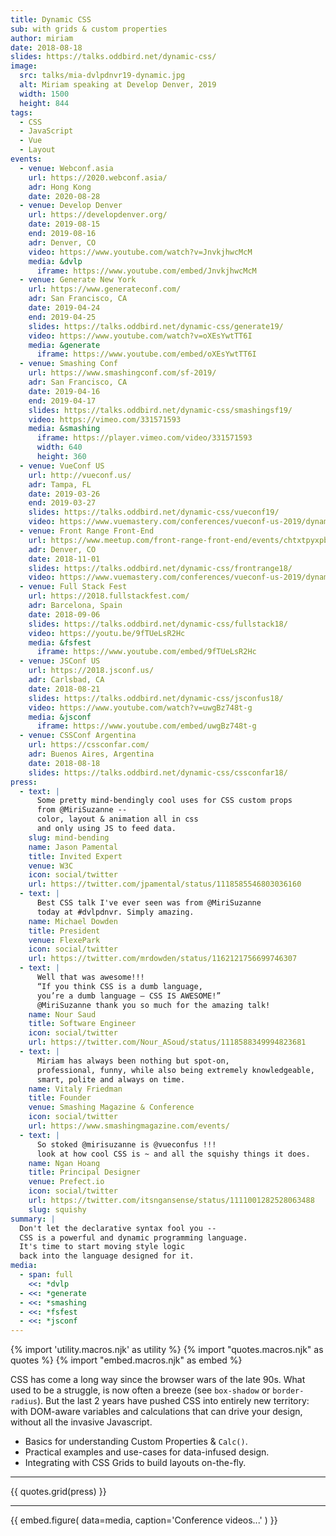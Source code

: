 ```yaml
---
title: Dynamic CSS
sub: with grids & custom properties
author: miriam
date: 2018-08-18
slides: https://talks.oddbird.net/dynamic-css/
image:
  src: talks/mia-dvlpdnvr19-dynamic.jpg
  alt: Miriam speaking at Develop Denver, 2019
  width: 1500
  height: 844
tags:
  - CSS
  - JavaScript
  - Vue
  - Layout
events:
  - venue: Webconf.asia
    url: https://2020.webconf.asia/
    adr: Hong Kong
    date: 2020-08-28
  - venue: Develop Denver
    url: https://developdenver.org/
    date: 2019-08-15
    end: 2019-08-16
    adr: Denver, CO
    video: https://www.youtube.com/watch?v=JnvkjhwcMcM
    media: &dvlp
      iframe: https://www.youtube.com/embed/JnvkjhwcMcM
  - venue: Generate New York
    url: https://www.generateconf.com/
    adr: San Francisco, CA
    date: 2019-04-24
    end: 2019-04-25
    slides: https://talks.oddbird.net/dynamic-css/generate19/
    video: https://www.youtube.com/watch?v=oXEsYwtTT6I
    media: &generate
      iframe: https://www.youtube.com/embed/oXEsYwtTT6I
  - venue: Smashing Conf
    url: https://www.smashingconf.com/sf-2019/
    adr: San Francisco, CA
    date: 2019-04-16
    end: 2019-04-17
    slides: https://talks.oddbird.net/dynamic-css/smashingsf19/
    video: https://vimeo.com/331571593
    media: &smashing
      iframe: https://player.vimeo.com/video/331571593
      width: 640
      height: 360
  - venue: VueConf US
    url: http://vueconf.us/
    adr: Tampa, FL
    date: 2019-03-26
    end: 2019-03-27
    slides: https://talks.oddbird.net/dynamic-css/vueconf19/
    video: https://www.vuemastery.com/conferences/vueconf-us-2019/dynamic-css-with-vue/
  - venue: Front Range Front-End
    url: https://www.meetup.com/front-range-front-end/events/chtxtpyxpbcb/
    adr: Denver, CO
    date: 2018-11-01
    slides: https://talks.oddbird.net/dynamic-css/frontrange18/
    video: https://www.vuemastery.com/conferences/vueconf-us-2019/dynamic-css-with-vue/
  - venue: Full Stack Fest
    url: https://2018.fullstackfest.com/
    adr: Barcelona, Spain
    date: 2018-09-06
    slides: https://talks.oddbird.net/dynamic-css/fullstack18/
    video: https://youtu.be/9fTUeLsR2Hc
    media: &fsfest
      iframe: https://www.youtube.com/embed/9fTUeLsR2Hc
  - venue: JSConf US
    url: https://2018.jsconf.us/
    adr: Carlsbad, CA
    date: 2018-08-21
    slides: https://talks.oddbird.net/dynamic-css/jsconfus18/
    video: https://www.youtube.com/watch?v=uwgBz748t-g
    media: &jsconf
      iframe: https://www.youtube.com/embed/uwgBz748t-g
  - venue: CSSConf Argentina
    url: https://cssconfar.com/
    adr: Buenos Aires, Argentina
    date: 2018-08-18
    slides: https://talks.oddbird.net/dynamic-css/cssconfar18/
press:
  - text: |
      Some pretty mind-bendingly cool uses for CSS custom props
      from @MiriSuzanne --
      color, layout & animation all in css
      and only using JS to feed data.
    slug: mind-bending
    name: Jason Pamental
    title: Invited Expert
    venue: W3C
    icon: social/twitter
    url: https://twitter.com/jpamental/status/1118585546803036160
  - text: |
      Best CSS talk I've ever seen was from @MiriSuzanne
      today at #dvlpdnvr. Simply amazing.
    name: Michael Dowden
    title: President
    venue: FlexePark
    icon: social/twitter
    url: https://twitter.com/mrdowden/status/1162121756699746307
  - text: |
      Well that was awesome!!!
      “If you think CSS is a dumb language,
      you’re a dumb language – CSS IS AWESOME!”
      @MiriSuzanne thank you so much for the amazing talk!
    name: Nour Saud
    title: Software Engineer
    icon: social/twitter
    url: https://twitter.com/Nour_ASoud/status/1118588349994823681
  - text: |
      Miriam has always been nothing but spot-on,
      professional, funny, while also being extremely knowledgeable,
      smart, polite and always on time.
    name: Vitaly Friedman
    title: Founder
    venue: Smashing Magazine & Conference
    icon: social/twitter
    url: https://www.smashingmagazine.com/events/
  - text: |
      So stoked @mirisuzanne is @vueconfus !!!
      look at how cool CSS is ~ and all the squishy things it does.
    name: Ngan Hoang
    title: Principal Designer
    venue: Prefect.io
    icon: social/twitter
    url: https://twitter.com/itsngansense/status/1111001282528063488
    slug: squishy
summary: |
  Don't let the declarative syntax fool you --
  CSS is a powerful and dynamic programming language.
  It's time to start moving style logic
  back into the language designed for it.
media:
  - span: full
    <<: *dvlp
  - <<: *generate
  - <<: *smashing
  - <<: *fsfest
  - <<: *jsconf
---
```


{% import 'utility.macros.njk' as utility %}
{% import "quotes.macros.njk" as quotes %}
{% import "embed.macros.njk" as embed %}

CSS has come a long way since the browser wars of the late 90s.
What used to be a struggle,
is now often a breeze (see `box-shadow` or `border-radius`).
But the last 2 years have pushed CSS into entirely new territory:
with DOM-aware variables
and calculations that can drive your design,
without all the invasive Javascript.

- Basics for understanding Custom Properties & `Calc()`.
- Practical examples and use-cases for data-infused design.
- Integrating with CSS Grids to build layouts on-the-fly.

------

{{ quotes.grid(press) }}

------

{{ embed.figure(
  data=media,
  caption='Conference videos...'
) }}
